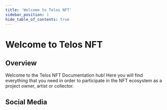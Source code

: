 ```yaml
---
title: 'Welcome to Telos NFT'
sidebar_position: 1
hide_table_of_contents: true
---
```


# Welcome to Telos NFT

## Overview

Welcome to the Telos NFT Documentation hub! Here you will find everything that you need in order to participate in the NFT ecosystem as a project owner, artist or collector.

## Social Media
